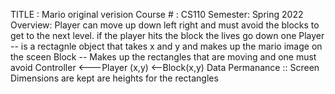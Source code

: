 TITLE : Mario original verision 
Course # : CS110 
Semester: Spring 2022
Overview: Player can move up down left right and must avoid the blocks to get to the next level. if the player hits the block the lives go down one 
Player -- is a rectagnle object that takes x and y and makes up the mario image on the sceen 
Block -- Makes up the rectangles that are moving and one must avoid 
Controller <---Player (x,y)
            <--Block(x,y)
Data Permanance :: Screen Dimensions are kept are heights for the rectangles 